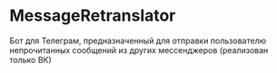 # MessageRetranslator
Бот для Телеграм, предназначенный для отправки пользователю непрочитанных сообщений из других мессенджеров (реализован только ВК)
